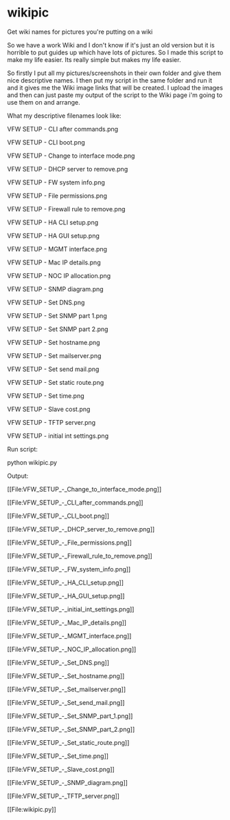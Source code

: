 # wikipic
Get wiki names for pictures you're putting on a wiki


So we have a work Wiki and I don't know if it's just an old version but it is horrible
to put guides up which have lots of pictures. So I made this script to make my life easier.
Its really simple but makes my life easier.

So firstly I put all my pictures/screenshots in their own folder and give them nice descriptive names.
I then put my script in the same folder and run it and it gives me the Wiki image links that will be created.
I upload the images and then can just paste my output of the script to the Wiki page i'm going to use
them on and arrange.

What my descriptive filenames look like:

VFW SETUP - CLI after commands.png

VFW SETUP - CLI boot.png

VFW SETUP - Change to interface mode.png

VFW SETUP - DHCP server to remove.png

VFW SETUP - FW system info.png

VFW SETUP - File permissions.png

VFW SETUP - Firewall rule to remove.png

VFW SETUP - HA CLI setup.png

VFW SETUP - HA GUI setup.png

VFW SETUP - MGMT interface.png

VFW SETUP - Mac IP details.png

VFW SETUP - NOC IP allocation.png

VFW SETUP - SNMP diagram.png

VFW SETUP - Set DNS.png

VFW SETUP - Set SNMP part 1.png

VFW SETUP - Set SNMP part 2.png

VFW SETUP - Set hostname.png

VFW SETUP - Set mailserver.png

VFW SETUP - Set send mail.png

VFW SETUP - Set static route.png

VFW SETUP - Set time.png

VFW SETUP - Slave cost.png

VFW SETUP - TFTP server.png

VFW SETUP - initial int settings.png

Run script:

python wikipic.py

Output:

[[File:VFW_SETUP_-_Change_to_interface_mode.png]]

[[File:VFW_SETUP_-_CLI_after_commands.png]]

[[File:VFW_SETUP_-_CLI_boot.png]]

[[File:VFW_SETUP_-_DHCP_server_to_remove.png]]

[[File:VFW_SETUP_-_File_permissions.png]]

[[File:VFW_SETUP_-_Firewall_rule_to_remove.png]]

[[File:VFW_SETUP_-_FW_system_info.png]]

[[File:VFW_SETUP_-_HA_CLI_setup.png]]

[[File:VFW_SETUP_-_HA_GUI_setup.png]]

[[File:VFW_SETUP_-_initial_int_settings.png]]

[[File:VFW_SETUP_-_Mac_IP_details.png]]

[[File:VFW_SETUP_-_MGMT_interface.png]]

[[File:VFW_SETUP_-_NOC_IP_allocation.png]]

[[File:VFW_SETUP_-_Set_DNS.png]]

[[File:VFW_SETUP_-_Set_hostname.png]]

[[File:VFW_SETUP_-_Set_mailserver.png]]

[[File:VFW_SETUP_-_Set_send_mail.png]]

[[File:VFW_SETUP_-_Set_SNMP_part_1.png]]

[[File:VFW_SETUP_-_Set_SNMP_part_2.png]]

[[File:VFW_SETUP_-_Set_static_route.png]]

[[File:VFW_SETUP_-_Set_time.png]]

[[File:VFW_SETUP_-_Slave_cost.png]]

[[File:VFW_SETUP_-_SNMP_diagram.png]]

[[File:VFW_SETUP_-_TFTP_server.png]]

[[File:wikipic.py]]
